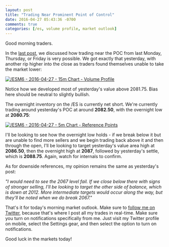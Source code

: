 ```yaml
---
layout: post
title: "Trading Near Prominent Point of Control"
date: 2016-04-27 05:43:36 -0700
comments: true
categories: [/es, volume profile, market outlook]
---
```


Good morning traders.

In the [last post](/blog/2016/04/25/watch-for-an-upside-move/ "Watch for an Upside Move"), we discussed how trading near the POC from last Monday, Thursday, or Friday is very possible. We got exactly that yesterday, with another rip higher into the close as traders found themselves unable to take the market lower:

[![/ESM6 - 2016-04-27 - 15m Chart - Volume Profile](/images/blog/04272016/es.png)](/images/blog/04272016/es.png)

Notice how we developed most of yesterday's value above 2081.75. Bias here should be neutral to slightly bullish.

The overnight inventory on the /ES is currently net short. We're currently trading around yesterday's POC at around **2082.50**, with the overnight low at **2080.75**:

[![/ESM6 - 2016-04-27 - 5m Chart - Reference Points](/images/blog/04272016/es_reference_points.png)](/images/blog/04272016/es_reference_points.png)

I'll be looking to see how the overnight low holds - if we break below it but are unable to find more sellers and we begin trading back above it and then through the open, I'll be looking to target yesterday's value area high at **2086.50**, then the overnight high at **2087**, followed by yesterday's settle, which is **2088.75**. Again, watch for internals to confirm.

As for downside references, my opinion remains the same as yesterday's post:

*"I would need to see the 2067 level fail. If we close below there with signs of stronger selling, I'll be looking to target the other side of balance, which is down at 2012. More intermediate targets would occur along the way, but they'll be noted when we do break 2067."*

That's it for today's morning market outlook. Make sure to [follow me on Twitter](https://twitter.com/theta_positive "Follow @thetatrades on Twitter"), because that's where I post all my trades in real-time. Make sure you turn on notifications specifically from me. Just visit my Twitter profile on mobile, select the Settings gear, and then select the option to turn on notifications.

Good luck in the markets today!
